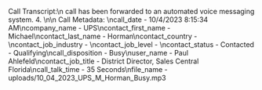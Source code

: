 Call Transcript:\n call has been forwarded to an automated voice messaging system. 4. \n\n Call Metadata: \ncall_date - 10/4/2023 8:15:34 AM\ncompany_name - UPS\ncontact_first_name - Michael\ncontact_last_name - Horman\ncontact_country - \ncontact_job_industry - \ncontact_job_level - \ncontact_status - Contacted - Qualifying\ncall_disposition - Busy\nuser_name - Paul Ahlefeld\ncontact_job_title - District Director, Sales Central Florida\ncall_talk_time - 35 Seconds\nfile_name - uploads/10_04_2023_UPS_M_Horman_Busy.mp3
